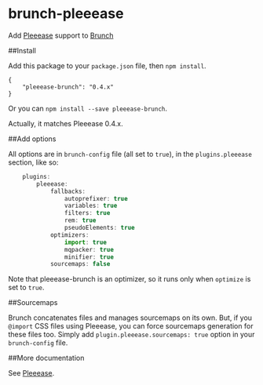brunch-pleeease
===============

Add [Pleeease](https://github.com/iamvdo/pleeease) support to [Brunch](https://github.com/brunch/brunch)

##Install

Add this package to your `package.json` file, then `npm install`.

	{
		"pleeease-brunch": "0.4.x"
	}

Or you can `npm install --save pleeease-brunch`.

Actually, it matches Pleeease 0.4.x.

##Add options

All options are in `brunch-config` file (all set to `true`), in the `plugins.pleeease` section, like so:

```javascript
	plugins:
		pleeease:
			fallbacks:
				autoprefixer: true
				variables: true
				filters: true
				rem: true
				pseudoElements: true
			optimizers:
				import: true
				mqpacker: true
				minifier: true
			sourcemaps: false
```

Note that pleeease-brunch is an optimizer, so it runs only when `optimize` is set to `true`.

##Sourcemaps

Brunch concatenates files and manages sourcemaps on its own. But, if you `@import` CSS files using Pleeease, you can force sourcemaps generation for these files too. Simply add `plugin.pleeease.sourcemaps: true` option in your `brunch-config` file.

##More documentation

See [Pleeease](https://github.com/iamvdo/pleeease).
